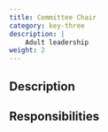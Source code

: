 ```yaml
---
title: Committee Chair
category: key-three
description: |
    Adult leadership
weight: 2
---
```


## Description

## Responsibilities

